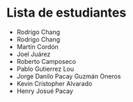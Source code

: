# Lista de estudiantes
- Rodrigo Chang
- Rodrigo Chang
- Martín Cordón
- Joel Juárez
- Roberto Camposeco
- Pablo Gutierrez Lou
- Jorge Danilo Pacay Guzmán Oneros
- Kevin Cristopher Alvarado
- Henry Josué Pacay

